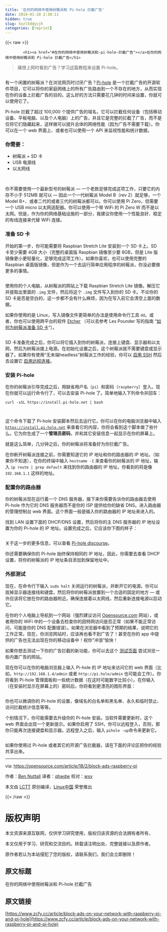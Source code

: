 ```yaml
---
title: '在你的网络中使用树莓派和 Pi-hole 拦截广告' 
date: 2019-01-20 2:30:11
hidden: true
slug: 5ozl5ddyvjh
categories: [reprint]
---
```


{{< raw >}}

            <h1><a href="#在你的网络中使用树莓派和-pi-hole-拦截广告"></a>在你的网络中使用树莓派和 Pi-hole 拦截广告</h1>
<blockquote>
<p>痛恨上网时看到广告？学习这篇教程来设置 Pi-hole。</p>
</blockquote>
<p><a href="https://camo.githubusercontent.com/30f10531220f168ae35746f17e08bc83055d3168/68747470733a2f2f6f70656e736f757263652e636f6d2f73697465732f64656661756c742f66696c65732f7374796c65732f696d6167652d66756c6c2d73697a652f7075626c69632f6c6561642d696d616765732f70692d686f6c652d62616e6e65722e706e673f69746f6b3d315458637033686d"><img src="http://p0.qhimg.com/t01a7478778edf08410.png" alt=""></a></p>
<p>有一个闲置的树莓派？在浏览网页时讨厌广告？<a href="https://pi-hole.net/">Pi-hole</a> 是一个拦截广告的开源软件项目，它可以将你的家庭网络上的所有广告路由到一个不存在的地方，从而实现在你的设备上拦截广告的目的。这么好的方法只需要花几钟的时间来设置，你就可以使用它了。</p>
<p>Pi-hole 拦截了超过 100,000 个提供广告的域名，它可以拦截任何设备（包括移动设备、平板电脑、以及个人电脑）上的广告，并且它是完整的拦截了广告，而不是仅将它们隐藏起来，这样做可以提升总体的网络性能（因为广告不需要下载）。你可以在一个 web 界面上、或者也可以使用一个 API 来监视性能和统计数据。</p>
<h3><a href="#你需要"></a>你需要：</h3>
<ul>
<li>树莓派 + SD 卡</li>
<li>USB 电源线</li>
<li>以太网线</li>
</ul>
<p><a href="https://camo.githubusercontent.com/3e6855916ed43dfa45d1adf384e279c021bb5006/68747470733a2f2f6f70656e736f757263652e636f6d2f73697465732f64656661756c742f66696c65732f753132383635312f7261737062657272792d70692e706e67"><img src="http://p0.qhimg.com/t01eb790855c793a174.png" alt=""></a> <a href="https://camo.githubusercontent.com/a362e80ff86bb6c6264d648722ab10c4e42ad28f/68747470733a2f2f6f70656e736f757263652e636f6d2f73697465732f64656661756c742f66696c65732f753132383635312f6e6f6f62732d636172642e706e67"><img src="http://p0.qhimg.com/t0155c0d71c96cf032a.png" alt=""></a> <a href="https://camo.githubusercontent.com/647901ed0f124a81bbdf6a13d56553c16fe825de/68747470733a2f2f6f70656e736f757263652e636f6d2f73697465732f64656661756c742f66696c65732f753132383635312f706f7765722d737570706c792e706e67"><img src="http://p0.qhimg.com/t0170c96a74c43d13d8.png" alt=""></a> <a href="https://camo.githubusercontent.com/c337dbc770240eb0429bc05c306f8c376e769bc0/68747470733a2f2f6f70656e736f757263652e636f6d2f73697465732f64656661756c742f66696c65732f753132383635312f65746865726e65742d6361626c652e706e67"><img src="http://p0.qhimg.com/t0113991fda4f6271c3.png" alt=""></a></p>
<p>你不需要使用一个最新型号的树莓派 — 一个老款足够完成这项工作，只要它的内存不小于 512MB 就可以 — 因此一个一代树莓派 Model B（rev 2）就足够，一个 Model B+、或者二代的或者三代的树莓派都可以。你可以使用 Pi Zero，但需要一个 USB micro 以太网适配器。你可以使用一个带 WiFi 的 Pi Zero W 而不是以太网。但是，作为你的网络基础设施的一部分，我建议你使用一个性能良好、稳定的有线连接来代替 WiFi 连接。</p>
<h3><a href="#准备-sd-卡"></a>准备 SD 卡</h3>
<p>开始的第一步，你可能需要将 Raspbian Stretch Lite 安装到一个 SD 卡上。SD 卡至少需要 4GB 大小（完整的桌面版 Raspbian 镜像至少要 8GB，但是 Lite 版镜像更小更轻量化，足够完成这项工作）。如果你喜欢，也可以使用完整的 Raspbian 桌面版镜像，但是作为一个去运行简单应用程序的树莓派，你没必要做更多的事情。</p>
<p><a href="https://camo.githubusercontent.com/0051c660b665e4817b1a1ac51b90490f338707c0/68747470733a2f2f6f70656e736f757263652e636f6d2f73697465732f64656661756c742f66696c65732f753132383635312f726173706269616e2d646f776e6c6f6164732e706e67"><img src="http://p0.qhimg.com/t01fc4f7ebcd694b48c.png" alt=""></a></p>
<p>使用你的个人电脑，从树莓派的网站上下载 Raspbian Stretch Lite 镜像。解压它并提取出里面的 <code>.img</code> 文件，然后将这个 <code>.img</code> 文件写入到你的 SD 卡。不论你的 SD 卡是否是空白的，这一步都不会有什么麻烦，因为在写入前它会清空上面的数据。</p>
<p>如果你使用的是 Linux，写入镜像文件更简单的办法是使用命令行工具 <code>dd</code>。或者，你也可以使用跨平台的软件 <a href="https://etcher.io/">Etcher</a> （可以去参考 Les Pounder 写的指南 “<a href="https://opensource.com/article/17/3/how-write-sd-cards-raspberry-pi">如何为树莓派准备 SD 卡</a>“）。</p>
<p><a href="https://camo.githubusercontent.com/abd4b32fd8f7e53cdc11ca694f20691cbdb59ccb/68747470733a2f2f6f70656e736f757263652e636f6d2f73697465732f64656661756c742f66696c65732f6574636865722d77696e2d35323070782e706e67"><img src="http://p0.qhimg.com/t01847306330c99c5d2.png" alt=""></a></p>
<p>SD 卡准备完成之后，你可以将它插入到你的树莓派，连接上键盘、显示器和以太网，然后为树莓派接上电源。在初始化设置之后，这个树莓派就不需要键盘或显示器了。如果你有使用“无末端headless”树莓派工作的经验，你可以 <a href="https://www.raspberrypi.org/blog/a-security-update-for-raspbian-pixel/">启用 SSH</a> 然后去设置它 <a href="https://www.raspberrypi.org/documentation/remote-access/ssh/README.md">启用远程连接</a>。</p>
<h3><a href="#安装-pi-hole"></a>安装 Pi-hole</h3>
<p>在你的树莓派引导完成之后，用缺省用户名（<code>pi</code>）和密码（<code>raspberry</code>）登入。现在你就可以运行命令行了，可以去安装 Pi-hole 了。简单地输入下列命令并回车：</p>
<pre><code class="hljs groovy">curl -sSL <span class="hljs-string">https:</span><span class="hljs-comment">//install.pi-hole.net | bash</span>

</code></pre><p>这个命令下载了 Pi-hole 安装脚本然后去运行它。你可以在你的电脑浏览器中输入 <code>https://install.pi-hole.net</code> 来查看它的内容，你将会看到这个脚本做了些什么。它为你生成了一个<strong>管理员密码</strong>，并和其它安装信息一起显示在你的屏幕上。</p>
<p>就是这么简单，几分钟之后，你的树莓派将准备好为你拦截广告。</p>
<p>在你断开树莓派连接之前，你需要知道它的 IP 地址和你的路由器的 IP 地址。（如果你不知道），在你的终端中输入 <code>hostname -I</code> 来查看你的树莓派的 IP 地址，输入 <code>ip route | grep default</code> 来找到你的路由器的 IP 地址。你看到的将是像 <code>192.168.1.1</code> 这样的地址。</p>
<h3><a href="#配置你的路由器"></a>配置你的路由器</h3>
<p>你的树莓派现在运行着一个 DNS 服务器，接下来你需要告诉你的路由器去使用 Pi-hole 作为它的 DNS 服务器而不是你的 ISP 提供给你的缺省 DNS。进入路由器的管理控制台 web 界面。这个界面一般是输入你的路由器的 IP 地址来进入的。</p>
<p>找到 LAN 设置下面的 DHCP/DNS 设置，然后将你的主 DNS 服务器的 IP 地址设置为你的 Pi-hole 的 IP 地址。设置完成之后，它应该你下图的样子：</p>
<p><a href="https://camo.githubusercontent.com/c2f260a994a36f3432775bfb75fbd0a19e656973/68747470733a2f2f6f70656e736f757263652e636f6d2f73697465732f64656661756c742f66696c65732f753132383635312f70692d686f6c652d646e732e706e67"><img src="http://p0.qhimg.com/t018e952c7625ba15f3.png" alt=""></a></p>
<p>关于这一步的更多信息，可以查看 <a href="https://discourse.pi-hole.net/t/how-do-i-configure-my-devices-to-use-pi-hole-as-their-dns-server/245">Pi-hole discourse</a>。</p>
<p>你还需要确保你的 Pi-hole 始终保持相同的 IP 地址，因此，你需要去查看 DHCP 设置，将你的树莓派的 IP 地址条目添加到保留地址中。</p>
<h3><a href="#外部测试"></a>外部测试</h3>
<p>现在，在命令行下输入 <code>sudo halt</code> 关闭运行的树莓派，并断开它的电源。你可以拔掉显示器连接线和键盘，然后将你的树莓派放置到一个合适的固定的地方 — 或许应该将它放在你的路由器附近。确保连接着以太网线，然后重新连接电源以启动它。</p>
<p>在你的个人电脑上导航到一个网站（强烈建议访问 <a href="https://opensource.com/">Opensource.com</a> 网站），或者用你的 WiFi 中的一个设备去检查你的因特网访问是否正常（如果不能正常访问，可能是你的 DNS 配置错误）。如果在浏览器中看到了预期的结果，说明它的工作正常。现在，你浏览网站时，应该再也看不到广告了！甚至在你的 app 中提供的广告也无法出现在你的移动设备中！祝你“冲浪”愉快！</p>
<p>如果你想去测试一下你的广告拦截的新功能，你可以去这个 <a href="https://pi-hole.net/pages-to-test-ad-blocking-performance/">测试页面</a> 尝试浏览一些内置广告的网站。</p>
<p>现在你可以在你的电脑浏览器上输入 Pi-hole 的 IP 地址来访问它的 web 界面（比如，<code>http://192.168.1.4/admin</code> 或者 <code>http://pi.hole/admin</code> 也可能会工作）。你将看到 Pi-hole 管理面板和一些统计数据（在这时可能数字比较小）。在你输入（在安装时显示在屏幕上的）密码后，你将看到更漂亮的图形界面：</p>
<p><a href="https://camo.githubusercontent.com/6ced8c4446d2d68b2f0282775985f18846e27e9d/68747470733a2f2f6f70656e736f757263652e636f6d2f73697465732f64656661756c742f66696c65732f753132383635312f70692d686f6c652d7765622e706e67"><img src="http://p0.qhimg.com/t01f7fd04056f54458d.png" alt=""></a></p>
<p>你也可以微调你的 Pi-hole 的设置，像域名的白名单和黑名单、永久和临时禁止、访问拦截统计信息等等。</p>
<p>个别情况下，你可能需要去升级你的 Pi-hole 安装。当软件需要更新时，这个 web 界面会出现一个更新提示。如果你启用了 SSH，你可以远程登入，否则，那你只能再次连接键盘和显示器。远程登入之后，输入 <code>pihole -up</code>命令来更新它。</p>
<p><a href="https://camo.githubusercontent.com/1e8db297e50523209cc97a8baa31b415f9bd9cad/68747470733a2f2f6f70656e736f757263652e636f6d2f73697465732f64656661756c742f66696c65732f753132383635312f70692d686f6c652d7570646174652e706e67"><img src="http://p0.qhimg.com/t019eb36a2d91dd300b.png" alt=""></a></p>
<p>如果你使用过 Pi-hole 或者其它的开源广告拦截器，请在下面的评论区把你的经验共享出来。</p>
<hr>
<p>via: <a href="https://opensource.com/article/18/2/block-ads-raspberry-pi">https://opensource.com/article/18/2/block-ads-raspberry-pi</a></p>
<p>作者：<a href="https://opensource.com/users/bennuttall">Ben Nuttall</a> 译者：<a href="https://github.com/qhwdw">qhwdw</a> 校对：<a href="https://github.com/wxy">wxy</a></p>
<p>本文由 <a href="https://github.com/LCTT/TranslateProject">LCTT</a> 原创编译，<a href="https://linux.cn/">Linux中国</a> 荣誉推出</p>

          
{{< /raw >}}

# 版权声明
本文资源来源互联网，仅供学习研究使用，版权归该资源的合法拥有者所有，

本文仅用于学习、研究和交流目的。转载请注明出处、完整链接以及原作者。

原作者若认为本站侵犯了您的版权，请联系我们，我们会立即删除！

## 原文标题
在你的网络中使用树莓派和 Pi-hole 拦截广告

## 原文链接
[https://www.zcfy.cc/article/block-ads-on-your-network-with-raspberry-pi-and-pi-hole](https://www.zcfy.cc/article/block-ads-on-your-network-with-raspberry-pi-and-pi-hole)

